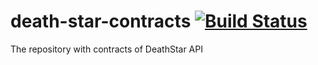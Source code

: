 # death-star-contracts [![Build Status](https://travis-ci.org/lzakrzewski/death-star-contracts.svg?branch=master)](https://travis-ci.org/lzakrzewski/death-star-contracts)
The repository with contracts of DeathStar API
